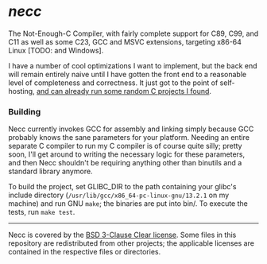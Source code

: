 # _necc_

The Not-Enough-C Compiler, with fairly complete support for C89, C99,
and C11 as well as some C23, GCC and MSVC extensions, targeting x86-64
Linux [TODO: and Windows].

I have a number of cool optimizations I want to implement, but the back
end will remain entirely naive until I have gotten the front end to a
reasonable level of completeness and correctness. It just got to the
point of self-hosting, [and can already run some random C projects I found](doc/compat.md).

### Building

Necc currently invokes GCC for assembly and linking simply because GCC
probably knows the sane parameters for your platform. Needing an entire
separate C compiler to run my C compiler is of course quite silly;
pretty soon, I'll get around to writing the necessary logic for these
parameters, and then Necc shouldn't be requiring anything other than
binutils and a standard library anymore.

To build the project, set GLIBC\_DIR to the path containing your glibc's
include directory (`/usr/lib/gcc/x86_64-pc-linux-gnu/13.2.1` on my
machine) and run GNU `make`; the binaries are put into bin/. To execute
the tests, run `make test`.

---

Necc is covered by the [BSD 3-Clause Clear license](LICENSE). Some files
in this repository are redistributed from other projects; the applicable
licenses are contained in the respective files or directories.
